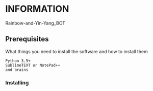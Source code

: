 # INFORMATION
Rainbow-and-Yin-Yang_BOT


## Prerequisites
What things you need to install the software and how to install them
```
Python 3.5+
SublimeTEXT or NotePad++
and brains
```


### Installing
